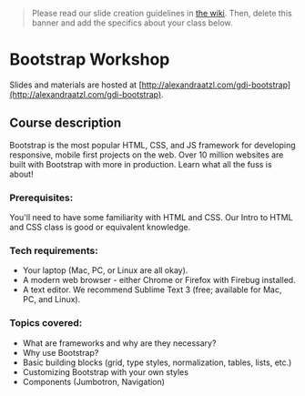 > Please read our slide creation guidelines in [the wiki](https://github.com/girldevelopit/gdi-slides-template/wiki). Then, delete this banner and add the specifics about your class below.

# Bootstrap Workshop

Slides and materials are hosted at [http://alexandraatzl.com/gdi-bootstrap](http://alexandraatzl.com/gdi-bootstrap).

## Course description

Bootstrap is the most popular HTML, CSS, and JS framework for developing responsive, mobile first projects on the web. Over 10 million websites are built with Bootstrap with more in production. Learn what all the fuss is about!

### Prerequisites:

You'll need to have some familiarity with HTML and CSS. Our Intro to HTML and CSS class is good or equivalent knowledge.

### Tech requirements:

 - Your laptop (Mac, PC, or Linux are all okay).
 - A modern web browser - either Chrome or Firefox with Firebug installed.
 - A text editor. We recommend Sublime Text 3 (free; available for Mac, PC, and Linux).

### Topics covered:

 - What are frameworks and why are they necessary?
 - Why use Bootstrap?
 - Basic building blocks (grid, type styles, normalization, tables, lists, etc.)
 - Customizing Bootstrap with your own styles
 - Components (Jumbotron, Navigation)


